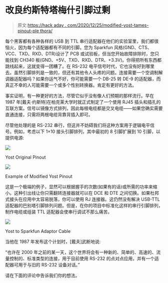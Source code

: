 # 改良约斯特塔梅什引脚过剩

> 原文:[https://hack aday . com/2020/12/25/modified-yost-tames-pinout-ple thora/](https://hackaday.com/2020/12/25/modified-yost-tames-pinout-plethora/)

每个黑客都有各种各样的 USB 到 TTL 串行适配器在他们的实验室里，我们都很恼火，因为每个适配器都有不同的引脚。您为 Sparkfun 风格(GND、CTS、VCC、TXD、RXD、DTR)设计了 PCB 或试验板，但当您开始故障排除时，您只能找到 CH340 板(GND、+5V、TXD、RXD、DTR、+3.3V)。你得把所有东西都跳线起来，这就变得一团糟了。在 RS-232 电平信号时代，它也没有好到哪里去。虽然引脚排列是一致的，但还有其他令人头疼的问题。连接需要一个空调制解调器适配器吗？如果你运气不好，你可能需要一个 DB-25 转 DE-9 的适配器，而真正不幸的人可能需要一个或多个性别转换器。肯定有更好的方法。

事实证明，有一种更好的方法，尽管它似乎没有像人们预期的那样流行。早在 1987 年[戴夫·约斯特]在柏克莱大学时就正式制定了一个使用 RJ45 插头和插孔的互联方案。信号以镜像方式排列，因此每根电缆都是交叉电缆——如果您确实需要直通连接，只需将两根电缆背靠背插入即可。

尽管他处理的是 RS-232 串行，但这并不妨碍我们将这种方案用于逻辑电平信号。例如，考虑以下 1×10 接头引脚排列，其中最初的 8 引脚扩展到 10 引脚，以提供电源:

[![](../Images/4513b1699661935ba4edfe4774baedac.png)](https://hackaday.com/2020/12/25/modified-yost-tames-pinout-plethora/yost-original-pinout-orange/)

Yost Original Pinout

[![](../Images/82909e846380525782bf4826bd14fe05.png)](https://hackaday.com/2020/12/25/modified-yost-tames-pinout-plethora/yost-modified-pinout-yellow/)

Example of Modified Yost Pinout

这是一个极端的例子，显然可以根据握手的次数(如果有的话)或所需的功率来缩小。这种引出线让你只需翻转连接器就可以在 DCE 和 DTE 之间切换。如果杜邦式接头在应用中太容易脱落，你可以使用 RJ 连接器。这仍然没有解决 USB-TTL 适配器的巴别塔引脚排列问题。但是，在你的项目中标准化这样的串行引脚排列，制作电缆或组装 TTL 适配器会使串行调试不那么痛苦。

![](../Images/83502b50fd4f1a9d94659ca93092bd61.png)

Yost to Sparkfun Adaptor Cable

当他在 1987 年发布这个计划时，[戴夫]武断地说:

“也许在 2000 年之前的某一天，这个世界将会有一种新的、简单的、高速的、流量控制的、标准类型的连接，用于目前使用 RS-232 的点对点应用，并有一个适配器可用于与旧的 RS-232 设备对话。”

请在下面的评论中告诉我们你的想法。